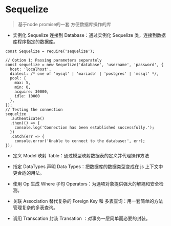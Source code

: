 # Sequelize
>基于node promise的一套 方便数据库操作的库
- 实例化 Sequelize 连接到 Database：通过实例化 Sequelize 类，连接到数据库程序指定的数据库。

```
const Sequelize = require('sequelize');

// Option 1: Passing parameters separately
const sequelize = new Sequelize('database', 'username', 'password', {
  host: 'localhost',
  dialect: /* one of 'mysql' | 'mariadb' | 'postgres' | 'mssql' */,
  pool: {
    max: 5,
    min: 0,
    acquire: 30000,
    idle: 10000
  },
});
// Testing the connection
sequelize
  .authenticate()
  .then(() => {
    console.log('Connection has been established successfully.');
  })
  .catch(err => {
    console.error('Unable to connect to the database:', err);
});

```
- 定义 Model 映射 Table：通过模型映射数据表的定义并代理操作方法


- 指定 DataTypes 声明 Data Types：把数据库的数据类型变成在 js 上下文中更合适的用法。
- 使用 Op 生成 Where 子句 Operators：为选项对象提供强大的解耦和安全检测。
- 关联 Association 替代复杂的 Foreign Key 和 多表查询：用一套简单的方法管理复杂的多表查询。
- 调用 Transcation 封装 Transation ：对事务一层简单而必要的封装。